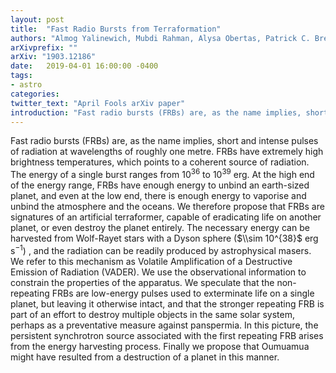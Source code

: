 ```yaml
---
layout: post
title:  "Fast Radio Bursts from Terraformation"
authors: "Almog Yalinewich, Mubdi Rahman, Alysa Obertas, Patrick C. Breysse"
arXivprefix: ""
arXiv: "1903.12186"
date:   2019-04-01 16:00:00 -0400
tags:
- astro
categories:
twitter_text: "April Fools arXiv paper"
introduction: "Fast radio bursts (FRBs) are, as the name implies, short and intense pulses of radiation at wavelengths of roughly one metre..."
---
```


Fast radio bursts (FRBs) are, as the name implies, short and intense pulses of radiation at wavelengths of roughly one metre. FRBs have extremely high brightness temperatures, which points to a coherent source of radiation. The energy of a single burst ranges from $10^{36}$ to $10^{39}$ erg. At the high end of the energy range, FRBs have enough energy to unbind an earth-sized planet, and even at the low end, there is enough energy to vaporise and unbind the atmosphere and the oceans. We therefore propose that FRBs are signatures of an artificial terraformer, capable of eradicating life on another planet, or even destroy the planet entirely. The necessary energy can be harvested from Wolf-Rayet stars with a Dyson sphere ($\\sim 10^{38}$ erg s$^{-1}$) , and the radiation can be readily produced by astrophysical masers. We refer to this mechanism as Volatile Amplification of a Destructive Emission of Radiation (VADER). We use the observational information to constrain the properties of the apparatus. We speculate that the non-repeating FRBs are low-energy pulses used to exterminate life on a single planet, but leaving it otherwise intact, and that the stronger repeating FRB is part of an effort to destroy multiple objects in the same solar system, perhaps as a preventative measure against panspermia. In this picture, the persistent synchrotron source associated with the first repeating FRB arises from the energy harvesting process. Finally we propose that Oumuamua might have resulted from a destruction of a planet in this manner.
